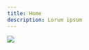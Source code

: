 ```yaml
---
title: Home
description: Lorum ipsum
---
```

<div class="row">
<div class="large-12 columns">
<img src="http://placekitten.com/260/160" class="hide-for-small" />
</div>
</div>

